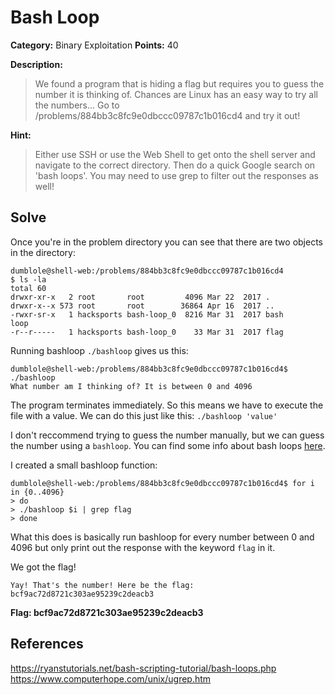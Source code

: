 # Bash Loop
**Category:** Binary Exploitation  **Points:** 40 

**Description:**
>We found a program that is hiding a flag but requires you to guess the number it is thinking of. 
Chances are Linux has an easy way to try all the numbers... Go to /problems/884bb3c8fc9e0dbccc09787c1b016cd4 and try it out!

**Hint:**
>Either use SSH or use the Web Shell to get onto the shell server and navigate to the correct directory. Then do a quick Google search on 'bash loops'. You may need to use grep to filter out the responses as well!

## Solve
Once you're in the problem directory you can see that there are two objects in the directory: 
```
dumblole@shell-web:/problems/884bb3c8fc9e0dbccc09787c1b016cd4
$ ls -la                                                     
total 60                                                     
drwxr-xr-x   2 root       root         4096 Mar 22  2017 .
drwxr-x--x 573 root       root        36864 Apr 16  2017 ..
-rwxr-sr-x   1 hacksports bash-loop_0  8216 Mar 31  2017 bash
loop
-r--r-----   1 hacksports bash-loop_0    33 Mar 31  2017 flag
```
Running bashloop `./bashloop` gives us this:
```
dumblole@shell-web:/problems/884bb3c8fc9e0dbccc09787c1b016cd4$ ./bashloop                                                 
What number am I thinking of? It is between 0 and 4096  
```
The program terminates immediately. So this means we have to execute the file with a value.
We can do this just like this: `./bashloop 'value'`

I don't reccommend trying to guess the number manually, but we can guess the number using a 
`bashloop`. You can find some info about bash loops [here](https://ryanstutorials.net/bash-scripting-tutorial/bash-loops.php "Bash Loops").

I created a small bashloop function:
```
dumblole@shell-web:/problems/884bb3c8fc9e0dbccc09787c1b016cd4$ for i in {0..4096}                                         
> do                                                         
> ./bashloop $i | grep flag                                  
> done       
```
What this does is basically run bashloop for every number between 0 and 4096 but only print out 
the response with the keyword `flag` in it.

We got the flag!
```
Yay! That's the number! Here be the flag: bcf9ac72d8721c303ae95239c2deacb3  
```
**Flag: bcf9ac72d8721c303ae95239c2deacb3**

## **References**
https://ryanstutorials.net/bash-scripting-tutorial/bash-loops.php
https://www.computerhope.com/unix/ugrep.htm
